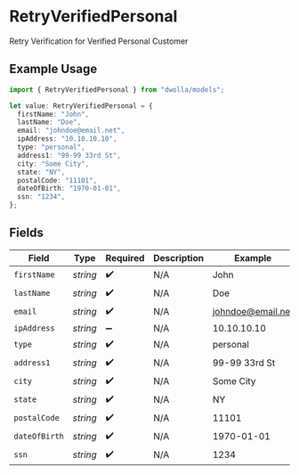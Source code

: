 # RetryVerifiedPersonal

Retry Verification for Verified Personal Customer

## Example Usage

```typescript
import { RetryVerifiedPersonal } from "dwolla/models";

let value: RetryVerifiedPersonal = {
  firstName: "John",
  lastName: "Doe",
  email: "johndoe@email.net",
  ipAddress: "10.10.10.10",
  type: "personal",
  address1: "99-99 33rd St",
  city: "Some City",
  state: "NY",
  postalCode: "11101",
  dateOfBirth: "1970-01-01",
  ssn: "1234",
};
```

## Fields

| Field              | Type               | Required           | Description        | Example            |
| ------------------ | ------------------ | ------------------ | ------------------ | ------------------ |
| `firstName`        | *string*           | :heavy_check_mark: | N/A                | John               |
| `lastName`         | *string*           | :heavy_check_mark: | N/A                | Doe                |
| `email`            | *string*           | :heavy_check_mark: | N/A                | johndoe@email.net  |
| `ipAddress`        | *string*           | :heavy_minus_sign: | N/A                | 10.10.10.10        |
| `type`             | *string*           | :heavy_check_mark: | N/A                | personal           |
| `address1`         | *string*           | :heavy_check_mark: | N/A                | 99-99 33rd St      |
| `city`             | *string*           | :heavy_check_mark: | N/A                | Some City          |
| `state`            | *string*           | :heavy_check_mark: | N/A                | NY                 |
| `postalCode`       | *string*           | :heavy_check_mark: | N/A                | 11101              |
| `dateOfBirth`      | *string*           | :heavy_check_mark: | N/A                | 1970-01-01         |
| `ssn`              | *string*           | :heavy_check_mark: | N/A                | 1234               |
